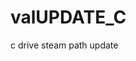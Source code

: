 # valUPDATE_C
c drive steam path update

<!-- run installer by double clicking on it -->
<!-- ignore any errors and allow to run anyway -->
